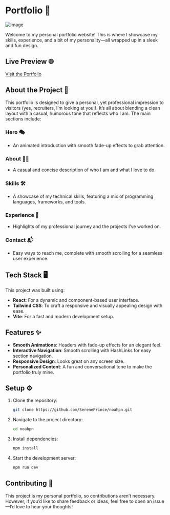 # Portfolio 🚀

![image](https://github.com/user-attachments/assets/924da635-d588-431a-87f7-b942623050ce)

Welcome to my personal portfolio website! This is where I showcase my skills, experience, and a bit of my personality—all wrapped up in a sleek and fun design.

## Live Preview 🌐

[Visit the Portfolio](https://sereneprince.github.io/Portfolio-V4/)

## About the Project 📝

This portfolio is designed to give a personal, yet professional impression to visitors (yes, recruiters, I’m looking at you!). It’s all about blending a clean layout with a casual, humorous tone that reflects who I am. The main sections include:

### Hero 🎭
- An animated introduction with smooth fade-up effects to grab attention.

### About 🙋‍♂️
- A casual and concise description of who I am and what I love to do.

### Skills 🛠️
- A showcase of my technical skills, featuring a mix of programming languages, frameworks, and tools.

### Experience 💼
- Highlights of my professional journey and the projects I’ve worked on.

### Contact 📬
- Easy ways to reach me, complete with smooth scrolling for a seamless user experience.

## Tech Stack 🖥️

This project was built using:
- **React**: For a dynamic and component-based user interface.
- **Tailwind CSS**: To craft a responsive and visually appealing design with ease.
- **Vite**: For a fast and modern development setup.

## Features ✨
- **Smooth Animations**: Headers with fade-up effects for an elegant feel.
- **Interactive Navigation**: Smooth scrolling with HashLinks for easy section navigation.
- **Responsive Design**: Looks great on any screen size.
- **Personalized Content**: A fun and conversational tone to make the portfolio truly mine.

## Setup ⚙️

1. Clone the repository:
   ```bash
   git clone https://github.com/SerenePrince/noahpn.git
   ```
2. Navigate to the project directory:
   ```bash
   cd noahpn
   ```
3. Install dependencies:
   ```bash
   npm install
   ```
4. Start the development server:
   ```bash
   npm run dev
   ```

## Contributing 🤝

This project is my personal portfolio, so contributions aren’t necessary. However, if you’d like to share feedback or ideas, feel free to open an issue—I’d love to hear your thoughts!
